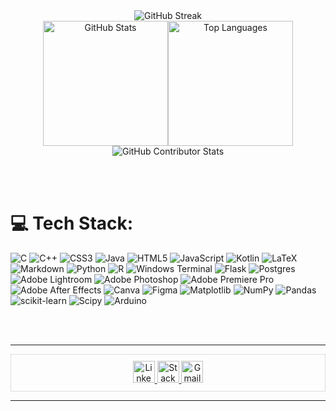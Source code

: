 
<div style="display: flex; justify-content: center; align-items: center;" align="center">
    <img src="https://github-readme-streak-stats.herokuapp.com/?user=foratik&theme=tokyonight&hide_border=false" alt="GitHub Streak">
</div>

<div style="display: flex; justify-content: center; align-items: center;" align="center">
    <img src="https://github-readme-stats.vercel.app/api?username=foratik&theme=tokyonight&hide_border=false&include_all_commits=true&count_private=true" alt="GitHub Stats" height="200">
    <img src="https://github-readme-stats.vercel.app/api/top-langs/?username=foratik&theme=tokyonight&hide_border=false&include_all_commits=true&count_private=true&layout=compact" alt="Top Languages" height="200">
</div>

<!--
<div align="center">
  <img src="https://github-readme-activity-graph.vercel.app/graph?username=foratik&bg_color=074064&radius=16&color=ffffff&line=bf9ad0&point=634389&area=true&hide_border=false" height="250" alt="graph"  />
</div>
-->

<div style="text-align: center;" align="center">
    <img src="https://github-contributor-stats.vercel.app/api?username=foratik&limit=5&theme=dark&combine_all_yearly_contributions=true" alt="GitHub Contributor Stats">
</div>


</br></br>


# 💻 Tech Stack:
![C](https://img.shields.io/badge/c-%2300599C.svg?style=for-the-badge&logo=c&logoColor=white) ![C++](https://img.shields.io/badge/c++-%2300599C.svg?style=for-the-badge&logo=c%2B%2B&logoColor=white) ![CSS3](https://img.shields.io/badge/css3-%231572B6.svg?style=for-the-badge&logo=css3&logoColor=white) ![Java](https://img.shields.io/badge/java-%23ED8B00.svg?style=for-the-badge&logo=openjdk&logoColor=white) ![HTML5](https://img.shields.io/badge/html5-%23E34F26.svg?style=for-the-badge&logo=html5&logoColor=white) ![JavaScript](https://img.shields.io/badge/javascript-%23323330.svg?style=for-the-badge&logo=javascript&logoColor=%23F7DF1E) ![Kotlin](https://img.shields.io/badge/kotlin-%237F52FF.svg?style=for-the-badge&logo=kotlin&logoColor=white) ![LaTeX](https://img.shields.io/badge/latex-%23008080.svg?style=for-the-badge&logo=latex&logoColor=white) ![Markdown](https://img.shields.io/badge/markdown-%23000000.svg?style=for-the-badge&logo=markdown&logoColor=white) ![Python](https://img.shields.io/badge/python-3670A0?style=for-the-badge&logo=python&logoColor=ffdd54) ![R](https://img.shields.io/badge/r-%23276DC3.svg?style=for-the-badge&logo=r&logoColor=white) ![Windows Terminal](https://img.shields.io/badge/Windows%20Terminal-%234D4D4D.svg?style=for-the-badge&logo=windows-terminal&logoColor=white) ![Flask](https://img.shields.io/badge/flask-%23000.svg?style=for-the-badge&logo=flask&logoColor=white) ![Postgres](https://img.shields.io/badge/postgres-%23316192.svg?style=for-the-badge&logo=postgresql&logoColor=white)  ![Adobe Lightroom](https://img.shields.io/badge/Adobe%20Lightroom-31A8FF.svg?style=for-the-badge&logo=Adobe%20Lightroom&logoColor=white) ![Adobe Photoshop](https://img.shields.io/badge/adobe%20photoshop-%2331A8FF.svg?style=for-the-badge&logo=adobe%20photoshop&logoColor=white) ![Adobe Premiere Pro](https://img.shields.io/badge/Adobe%20Premiere%20Pro-9999FF.svg?style=for-the-badge&logo=Adobe%20Premiere%20Pro&logoColor=white) ![Adobe After Effects](https://img.shields.io/badge/Adobe%20After%20Effects-9999FF.svg?style=for-the-badge&logo=Adobe%20After%20Effects&logoColor=white) ![Canva](https://img.shields.io/badge/Canva-%2300C4CC.svg?style=for-the-badge&logo=Canva&logoColor=white) ![Figma](https://img.shields.io/badge/figma-%23F24E1E.svg?style=for-the-badge&logo=figma&logoColor=white) ![Matplotlib](https://img.shields.io/badge/Matplotlib-%23ffffff.svg?style=for-the-badge&logo=Matplotlib&logoColor=black) ![NumPy](https://img.shields.io/badge/numpy-%23013243.svg?style=for-the-badge&logo=numpy&logoColor=white) ![Pandas](https://img.shields.io/badge/pandas-%23150458.svg?style=for-the-badge&logo=pandas&logoColor=white) ![scikit-learn](https://img.shields.io/badge/scikit--learn-%23F7931E.svg?style=for-the-badge&logo=scikit-learn&logoColor=white) ![Scipy](https://img.shields.io/badge/SciPy-%230C55A5.svg?style=for-the-badge&logo=scipy&logoColor=%white) ![Arduino](https://img.shields.io/badge/-Arduino-00979D?style=for-the-badge&logo=Arduino&logoColor=white)

</br></br>


---

<div style="text-align: center; border: 1px solid #ddd; padding: 10px;">
    <div align="center">
        <a href="https://linkedin.com/in/Saeed-ForatiKashani" target="_blank">
            <img src="https://img.shields.io/static/v1?message=LinkedIn&logo=linkedin&label=&color=0077B5&logoColor=white&labelColor=&style=for-the-badge" alt="LinkedIn" height="35">
        </a>
        <a href="https://stackoverflow.com/users/Saeed-4aT" target="_blank">
            <img src="https://img.shields.io/static/v1?message=Stackoverflow&logo=stackoverflow&label=&color=FE7A16&logoColor=white&labelColor=&style=for-the-badge" alt="Stack Overflow" height="35">
        </a>
        <a href="mailto:saeed.forati.k@gmail.com" target="_blank">
            <img src="https://img.shields.io/static/v1?message=Gmail&logo=gmail&label=&color=D14836&logoColor=white&labelColor=&style=for-the-badge" alt="Gmail" height="35"/>
        </a>
    </div>
</div>

---



 

<!-- Proudly created with GPRM ( https://gprm.itsvg.in ) -->
